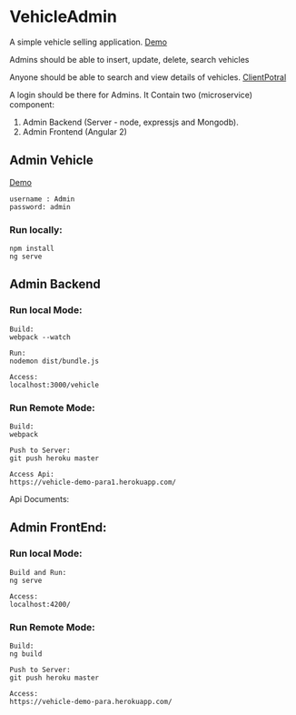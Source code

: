 # VehicleAdmin

A simple vehicle selling application. [Demo](https://vehicle-demo-para.herokuapp.com/)

Admins should be able to insert, update, delete, search vehicles

Anyone should be able to search and view details of vehicles. [ClientPotral](https://vehicle-demo-para.herokuapp.com/client)

A login should be there for Admins.
It Contain two (microservice) component:
1. Admin Backend (Server - node, expressjs and Mongodb).
2. Admin Frontend (Angular 2)


## Admin Vehicle
 [Demo](https://vehicle-demo-para.herokuapp.com/)
 ```
username : Admin
password: admin
```

### Run locally:
```
npm install
ng serve

```

## Admin Backend
### Run local Mode:
```
Build:
webpack --watch

Run:
nodemon dist/bundle.js

Access:
localhost:3000/vehicle
```

### Run Remote Mode:
```
Build:
webpack

Push to Server:
git push heroku master

Access Api:
https://vehicle-demo-para1.herokuapp.com/
```

Api Documents:


## Admin FrontEnd:
### Run local Mode:

```
Build and Run:
ng serve

Access:
localhost:4200/
```

### Run Remote Mode:
```
Build:
ng build

Push to Server:
git push heroku master

Access:
https://vehicle-demo-para.herokuapp.com/
```

